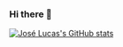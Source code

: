 ### Hi there 👋

[![José Lucas's GitHub stats](https://github-readme-stats.vercel.app/api?username=joselucassr)](https://github.com/anuraghazra/github-readme-stats)

<!--
**joselucassr/joselucassr** is a ✨ _special_ ✨ repository because its `README.md` (this file) appears on your GitHub profile.

Here are some ideas to get you started:

- 🔭 I’m currently working on ...
- 🌱 I’m currently learning ...
- 👯 I’m looking to collaborate on ...
- 🤔 I’m looking for help with ...
- 💬 Ask me about ...
- 📫 How to reach me: ...
- 😄 Pronouns: ...
- ⚡ Fun fact: ...
-->
